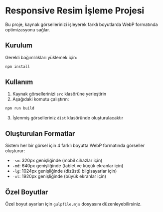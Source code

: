# Responsive Resim İşleme Projesi

Bu proje, kaynak görsellerinizi işleyerek farklı boyutlarda WebP formatında optimizasyonu sağlar.

## Kurulum

Gerekli bağımlılıkları yüklemek için:

```bash
npm install
```

## Kullanım

1. Kaynak görsellerinizi `src` klasörüne yerleştirin
2. Aşağıdaki komutu çalıştırın:

```bash
npm run build
```

3. İşlenmiş görselleriniz `dist` klasöründe oluşturulacaktır

## Oluşturulan Formatlar

Sistem her bir görsel için 4 farklı boyutta WebP formatında görseller oluşturur:

- `-sm`: 320px genişliğinde (mobil cihazlar için)
- `-md`: 640px genişliğinde (tablet ve küçük ekranlar için)
- `-lg`: 1024px genişliğinde (dizüstü bilgisayarlar için)
- `-xl`: 1920px genişliğinde (büyük ekranlar için)

## Özel Boyutlar

Özel boyut ayarları için `gulpfile.mjs` dosyasını düzenleyebilirsiniz.